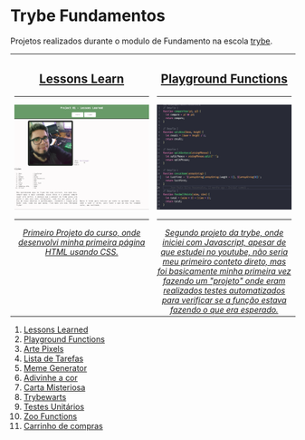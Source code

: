 # Trybe Fundamentos

Projetos realizados durante o modulo de Fundamento na escola [trybe](https://www.betrybe.com/).

<table>
  <tr>
    <td valign="top" width="30%" align="center">
      <h2>
        <a href="#" target="_blank">Lessons Learn
      </h2>
      <hr>
      <img src="./img/lessons_learned_320x249.png">
      <hr>
      <i>
        Primeiro Projeto do curso, onde desenvolvi minha primeira página HTML usando CSS.
      </i>
    </td>
    <td width="30%" align="center">
      <h2>
        <a href="#" target="_blank">Playground Functions
      </h2>
      <hr>
      <img src="./img/playground_functions_320x249.png">
      <hr>
      <i>
        Segundo projeto da trybe, onde iniciei com Javascript, apesar de que estudei no youtube, não seria meu primeiro conteto direto, mas foi basicamente minha primeira vez fazendo um "projeto" onde eram realizados testes automatizados para verificar se a função estava fazendo o que era esperado.
      </i>
    </td>
  </tr>
</table>

<ol>
    <li><a href="">Lessons Learned</li>
    <li><a href="">Playground Functions</li>
    <li><a href="">Arte Pixels</li>
    <li><a href="">Lista de Tarefas</li>
    <li><a href="">Meme Generator</li>
    <li><a href="">Adivinhe a cor</li>
    <li><a href="">Carta Misteriosa</li>
    <li><a href="">Trybewarts</li>
    <li><a href="">Testes Unitários</li>
    <li><a href="">Zoo Functions</li>
    <li><a href="">Carrinho de compras</li>
</ol>